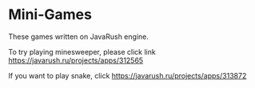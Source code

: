 # Mini-Games
These games written on JavaRush engine.

To try playing minesweeper, please click link https://javarush.ru/projects/apps/312565

If you want to play snake, click https://javarush.ru/projects/apps/313872

